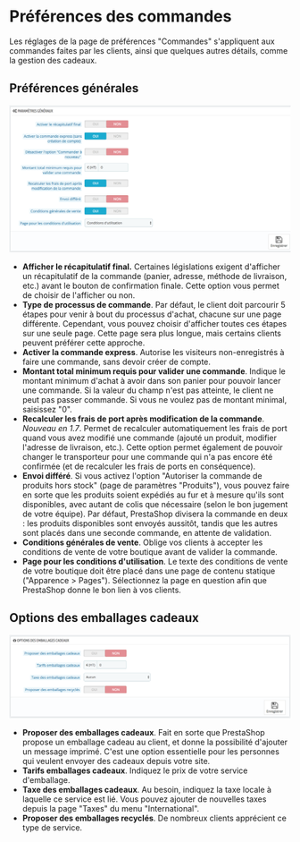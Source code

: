# Préférences des commandes

Les réglages de la page de préférences "Commandes" s'appliquent aux commandes faites par les clients, ainsi que quelques autres détails, comme la gestion des cadeaux.

## Préférences générales <a id="Pr&#xE9;f&#xE9;rencesdescommandes-Pr&#xE9;f&#xE9;rencesg&#xE9;n&#xE9;rales"></a>

![](../../../../.gitbook/assets/52298373.png)

* **Afficher le récapitulatif final.** Certaines législations exigent d'afficher un récapitulatif de la commande \(panier, adresse, méthode de livraison, etc.\) avant le bouton de confirmation finale. Cette option vous permet de choisir de l'afficher ou non.
* **Type de processus de commande**. Par défaut, le client doit parcourir 5 étapes pour venir à bout du processus d'achat, chacune sur une page différente. Cependant, vous pouvez choisir d'afficher toutes ces étapes sur une seule page. Cette page sera plus longue, mais certains clients peuvent préférer cette approche.
* **Activer la commande express**. Autorise les visiteurs non-enregistrés à faire une commande, sans devoir créer de compte.
* **Montant total minimum requis pour valider une commande**. Indique le montant minimum d'achat à avoir dans son panier pour pouvoir lancer une commande. Si la valeur du champ n'est pas atteinte, le client ne peut pas passer commande. Si vous ne voulez pas de montant minimal, saisissez "0".
* **Recalculer les frais de port après modification de la commande**. _Nouveau en 1.7_. Permet de recalculer automatiquement les frais de port quand vous avez modifié une commande \(ajouté un produit, modifier l'adresse de livraison, etc.\). Cette option permet également de pouvoir changer le transporteur pour une commande qui n'a pas encore été confirmée \(et de recalculer les frais de ports en conséquence\).
* **Envoi différé**. Si vous activez l'option "Autoriser la commande de produits hors stock" \(page de paramètres "Produits"\), vous pouvez faire en sorte que les produits soient expédiés au fur et à mesure qu'ils sont disponibles, avec autant de colis que nécessaire \(selon le bon jugement de votre équipe\). Par défaut, PrestaShop divisera la commande en deux : les produits disponibles sont envoyés aussitôt, tandis que les autres sont placés dans une seconde commande, en attente de validation.
* **Conditions générales de vente**. Oblige vos clients à accepter les conditions de vente de votre boutique avant de valider la commande.
* **Page pour les conditions d'utilisation**. Le texte des conditions de vente de votre boutique doit être placé dans une page de contenu statique \("Apparence &gt; Pages"\). Sélectionnez la page en question afin que PrestaShop donne le bon lien à vos clients.

## Options des emballages cadeaux <a id="Pr&#xE9;f&#xE9;rencesdescommandes-Optionsdesemballagescadeaux"></a>

![](../../../../.gitbook/assets/52298374.png)

* **Proposer des emballages cadeaux**. Fait en sorte que PrestaShop propose un emballage cadeau au client, et donne la possibilité d'ajouter un message imprimé. C'est une option essentielle pour les personnes qui veulent envoyer des cadeaux depuis votre site.
* **Tarifs emballages cadeaux**. Indiquez le prix de votre service d'emballage.
* **Taxe des emballages cadeaux**. Au besoin, indiquez la taxe locale à laquelle ce service est lié. Vous pouvez ajouter de nouvelles taxes depuis la page "Taxes" du menu "International".
* **Proposer des emballages recyclés**. De nombreux clients apprécient ce type de service.

